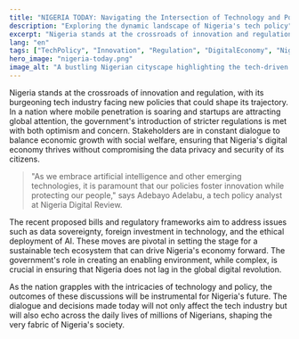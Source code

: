 ```yaml
---
title: "NIGERIA TODAY: Navigating the Intersection of Technology and Policy"
description: "Exploring the dynamic landscape of Nigeria's tech policy"
excerpt: "Nigeria stands at the crossroads of innovation and regulation."
lang: "en"
tags: ["TechPolicy", "Innovation", "Regulation", "DigitalEconomy", "Nigeria"]
hero_image: "nigeria-today.png"
image_alt: "A bustling Nigerian cityscape highlighting the tech-driven future"
---
```


Nigeria stands at the crossroads of innovation and regulation, with its burgeoning tech industry facing new policies that could shape its trajectory. In a nation where mobile penetration is soaring and startups are attracting global attention, the government's introduction of stricter regulations is met with both optimism and concern. Stakeholders are in constant dialogue to balance economic growth with social welfare, ensuring that Nigeria's digital economy thrives without compromising the data privacy and security of its citizens.

> "As we embrace artificial intelligence and other emerging technologies, it is paramount that our policies foster innovation while protecting our people," says Adebayo Adelabu, a tech policy analyst at Nigeria Digital Review.

The recent proposed bills and regulatory frameworks aim to address issues such as data sovereignty, foreign investment in technology, and the ethical deployment of AI. These moves are pivotal in setting the stage for a sustainable tech ecosystem that can drive Nigeria's economy forward. The government's role in creating an enabling environment, while complex, is crucial in ensuring that Nigeria does not lag in the global digital revolution.

As the nation grapples with the intricacies of technology and policy, the outcomes of these discussions will be instrumental for Nigeria's future. The dialogue and decisions made today will not only affect the tech industry but will also echo across the daily lives of millions of Nigerians, shaping the very fabric of Nigeria's society.
